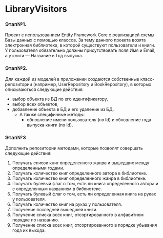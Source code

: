 # LibraryVisitors
### Этап№1.
Проект с использованием Entity Framework Core с реализацией схемы Базы данных с помощью классов. За тему данного проекта возята электронная библиотека, в которой существуют пользователи и книги. У пользователя обязательно должны присутствовать поля Имя и Email, а у книги — Название и Год выпуска.
### Этап№2.
Для каждой из моделей в приложении создаются собственные класс-репозитории (например, UserRepository и BookRepository), в которых описываються следующие действия: 
* выбор объекта из БД по его идентификатору, 
* выбор всех объектов, 
* добавление объекта в БД и его удаление из БД. 
  * А также специфичные методы: 
    * обновление имени пользователя (по Id) и обновление года выпуска книги (по Id).
### Этап№3
Дополнить репозитории методами, которые позволят совершать следующие действия:

1. Получать список книг определенного жанра и вышедших между определенными годами.
2. Получать количество книг определенного автора в библиотеке.
3. Получать количество книг определенного жанра в библиотеке.
4. Получать булевый флаг о том, есть ли книга определенного автора и с определенным названием в библиотеке.
5. Получать булевый флаг о том, есть ли определенная книга на руках у пользователя.
6. Получать количество книг на руках у пользователя.
7. Получение последней вышедшей книги.
8. Получение списка всех книг, отсортированного в алфавитном порядке по названию.
9. Получение списка всех книг, отсортированного в порядке убывания года их выхода.
